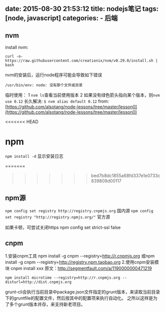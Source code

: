 date: 2015-08-30 21:53:12
title: nodejs笔记
tags: [node, javascript]
categories:
      - 后端
---

## nvm

install nvm:
```
curl -o- https://raw.githubusercontent.com/creationix/nvm/v0.29.0/install.sh | bash
```
nvm的安装后，运行node程序可能会导致如下错误
```
/usr/bin/env: node: 没有那个文件或目录
```

临时使用：
1 ``nvm ls``查看当前使用版本
2 如果没有绿色箭头指向某个版本，则``nvm use 0.12``
长久解决:
``$ nvm alias default 0.12``
from: [https://github.com/alsotang/node-lessons/tree/master/lesson0](https://github.com/alsotang/node-lessons/tree/master/lesson0)

<<<<<<< HEAD
# npm
``npm install -d`` 显示安装日志

=======
>>>>>>> bed7b8dc1855a68fd337e1e0733c839809d00117
## npm源

``npm config set registry http://registry.cnpmjs.org`` 国内源
``npm config set registry "http://registry.npmjs.org/"`` 官方源

如果卡顿，可尝试关闭https npm config set strict-ssl false

## cnpm

 1.安装cnpm工具 npm install -g cnpm --registry=http://r.cnpmjs.org 或npm install -g cnpm --registry=http://registry.npm.taobao.org 
 2.使用cnpm安装模块 cnpm install xxx 原文：http://segmentfault.com/a/1190000000471219

```
npm install microtime --registry=http://r.cnpmjs.org --disturl=http://dist.cnpmjs.org
```

grunt-cli会执行当前目录中package.json文件指定的grunt版本，来读取当前目录下的gruntfile的配置文件，然后按其中的配置项来执行自动化。 之所以这样是为了多个grunt版本并存，来支持新老项目。
